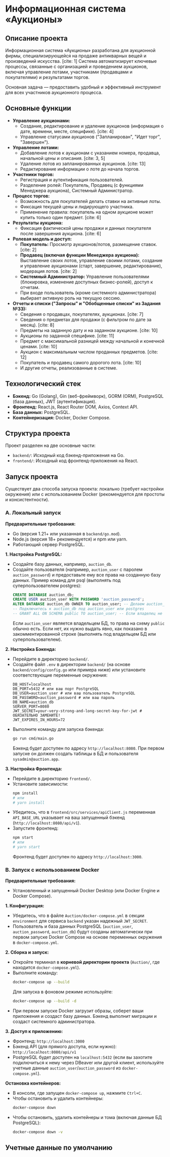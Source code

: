 # Информационная система «Аукционы»

## Описание проекта

Информационная система «Аукционы» разработана для аукционной фирмы, специализирующейся на продаже антикварных вещей и произведений искусства. [cite: 1] Система автоматизирует ключевые процессы, связанные с организацией и проведением аукционов, включая управление лотами, участниками (продавцами и покупателями) и результатами торгов.

Основная задача — предоставить удобный и эффективный инструмент для всех участников аукционного процесса.

## Основные функции

* **Управление аукционами:**
    * Создание, редактирование и удаление аукционов (информация о дате, времени, месте, специфике). [cite: 4]
    * Управление статусами аукционов ("Запланирован", "Идет торг", "Завершен").
* **Управление лотами:**
    * Добавление лотов к аукционам с указанием номера, продавца, начальной цены и описания. [cite: 3, 5]
    * Удаление лотов из запланированных аукционов. [cite: 13]
    * Редактирование информации о лоте до начала торгов.
* **Участники торгов:**
    * Регистрация и аутентификация пользователей.
    * Разделение ролей: Покупатель, Продавец (с функциями Менеджера аукциона), Системный Администратор.
* **Процесс торгов:**
    * Возможность для покупателей делать ставки на активные лоты.
    * Фиксация текущей цены и лидирующего участника.
    * Применение правила: покупатель на одном аукционе может купить только один предмет. [cite: 6]
* **Результаты аукциона:**
    * Фиксация фактической цены продажи и данных покупателя после завершения аукциона. [cite: 6]
* **Ролевая модель и доступ:**
    * **Покупатель:** Просмотр аукционов/лотов, размещение ставок. [cite: 2]
    * **Продавец (включая функции Менеджера аукциона):** Выставление своих лотов, управление своими лотами, создание и управление аукционами (старт, завершение, редактирование), модерация лотов. [cite: 2]
    * **Системный Администратор:** Управление пользователями (блокировка, изменение доступных бизнес-ролей), доступ к отчетам.
    * При входе пользователь (кроме системного администратора) выбирает активную роль на текущую сессию.
* **Отчеты и списки ("Запросы" и "Обобщенные списки" из Задания №33):**
    * Сведения о продавцах, покупателях, аукционах. [cite: 7]
    * Сведения о предметах для продажи (с фильтром по дате за месяц). [cite: 8]
    * Предметы на заданную дату и на заданном аукционе. [cite: 10]
    * Аукционы по заданной специфике. [cite: 11]
    * Предмет с максимальной разницей между начальной и конечной ценами. [cite: 10]
    * Аукцион с максимальным числом проданных предметов. [cite: 12]
    * Покупатель и продавец самого дорогого лота. [cite: 10]
    * И другие отчеты, реализованные в системе.

## Технологический стек

* **Бэкенд:** Go (Golang), Gin (веб-фреймворк), GORM (ORM), PostgreSQL (база данных), JWT (аутентификация).
* **Фронтенд:** React.js, React Router DOM, Axios, Context API.
* **База данных:** PostgreSQL.
* **Контейнеризация:** Docker, Docker Compose.

## Структура проекта

Проект разделен на две основные части:

* `backend/`: Исходный код бэкенд-приложения на Go.
* `frontend/`: Исходный код фронтенд-приложения на React.

## Запуск проекта

Существует два способа запуска проекта: локально (требует настройки окружения) или с использованием Docker (рекомендуется для простоты и консистентности).

### A. Локальный запуск

**Предварительные требования:**
* Go (версия 1.21+ или указанная в `backend/go.mod`).
* Node.js (версия 18+ рекомендуется) и npm или yarn.
* Работающий сервер PostgreSQL.

**1. Настройка PostgreSQL:**
   * Создайте базу данных, например, `auction_db`.
   * Создайте пользователя (например, `auction_user` с паролем `auction_password`) и предоставьте ему все права на созданную базу данных. Пример команд для psql (выполнять под суперпользователем postgres):
     ```sql
     CREATE DATABASE auction_db;
     CREATE USER auction_user WITH PASSWORD 'auction_password';
     ALTER DATABASE auction_db OWNER TO auction_user; -- Делаем auction_user владельцем
     -- Подключитесь к auction_db под auction_user или postgres
     -- GRANT ALL ON SCHEMA public TO auction_user; -- Если владелец не auction_user
     ```
     Если `auction_user` является владельцем БД, то права на схему `public` обычно есть. Если нет, их нужно выдать явно, как показано в закомментированной строке (выполнять под владельцем БД или суперпользователем).

**2. Настройка Бэкенда:**
   * Перейдите в директорию `backend/`.
   * Создайте файл `.env` в директории `backend/` (на основе `backend/config/config.go` или примера ниже) или установите соответствующие переменные окружения:
     ```env
     DB_HOST=localhost
     DB_PORT=5432 # или ваш порт PostgreSQL
     DB_USER=auction_user # или ваш пользователь PostgreSQL
     DB_PASSWORD=auction_password # или ваш пароль
     DB_NAME=auction_db
     SERVER_PORT=8080
     JWT_SECRET=your-very-strong-and-long-secret-key-for-jwt # ОБЯЗАТЕЛЬНО ЗАМЕНИТЕ!
     JWT_EXPIRES_IN_HOURS=72
     ```
   * Выполните команду для запуска бэкенда:
     ```bash
     go run cmd/main.go
     ```
     Бэкенд будет доступен по адресу `http://localhost:8080`. При первом запуске он должен создать таблицы в БД и пользователя `sysadmin@auction.app`.

**3. Настройка Фронтенда:**
   * Перейдите в директорию `frontend/`.
   * Установите зависимости:
     ```bash
     npm install
     # или
     # yarn install
     ```
   * Убедитесь, что в `frontend/src/services/apiClient.js` переменная `API_BASE_URL` указывает на ваш запущенный бэкенд (`http://localhost:8080/api/v1`).
   * Запустите фронтенд:
     ```bash
     npm start
     # или
     # yarn start
     ```
     Фронтенд будет доступен по адресу `http://localhost:3000`.

### B. Запуск с использованием Docker

**Предварительные требования:**
* Установленный и запущенный Docker Desktop (или Docker Engine и Docker Compose).

**1. Конфигурация:**
   * Убедитесь, что в файле `Auction/docker-compose.yml` в секции `environment` для сервиса `backend` указан надежный `JWT_SECRET`.
   * Пользователь и база данных PostgreSQL (`auction_user`, `auction_password`, `auction_db`) будут созданы автоматически при первом запуске Docker Compose на основе переменных окружения в `docker-compose.yml`.

**2. Сборка и запуск:**
   * Откройте терминал в **корневой директории проекта** (`Auction/`, где находится `docker-compose.yml`).
   * Выполните команду:
     ```bash
     docker-compose up --build
     ```
     Для запуска в фоновом режиме используйте:
     ```bash
     docker-compose up --build -d
     ```
   * При первом запуске Docker загрузит образы, соберет ваши приложения и создаст базу данных. Бэкенд выполнит миграции и создаст системного администратора.

**3. Доступ к приложению:**
   * Фронтенд: `http://localhost:3000`
   * Бэкенд API (для прямого доступа, если нужно): `http://localhost:8080/api/v1`
   * PostgreSQL будет доступен на `localhost:5432` (если вы захотите подключиться к нему через DBeaver или другой клиент, используйте учетные данные `auction_user`/`auction_password` из `docker-compose.yml`).

**Остановка контейнеров:**
   * В консоли, где запущен `docker-compose up`, нажмите `Ctrl+C`.
   * Чтобы остановить и удалить контейнеры:
     ```bash
     docker-compose down
     ```
   * Чтобы остановить, удалить контейнеры и тома (включая данные БД PostgreSQL):
     ```bash
     docker-compose down -v
     ```

## Учетные данные по умолчанию